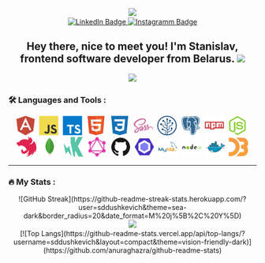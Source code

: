 <div id="header" align="center">
  <img src="https://media.giphy.com/media/CwTvSiWflgCGKgz5eb/giphy.gif" width="100"/>
</div>
<div id="badges" align="center">
  <a href="https://www.linkedin.com/in/%D1%81%D1%82%D0%B0%D0%BD%D0%B8%D1%81%D0%BB%D0%B0%D0%B2-%D0%B4%D1%83%D1%88%D0%BA%D0%B5%D0%B2%D0%B8%D1%87-2bb71a174">
    <img src="https://img.shields.io/badge/LinkedIn-blue?logo=linkedin&logoColor=white&style=for-the-badge" alt="LinkedIn Badge"/>
  </a>
  <a href="https://www.instagram.com/sddushkevich/">
    <img src="https://img.shields.io/badge/Instagram-blueviolet?logo=instagram&logoColor=white&style=for-the-badge" alt="Instagramm Badge"/>
  </a>
</div>
<h2 align="center">
  Hey there, nice to meet you! I'm Stanislav, frontend software developer from Belarus.
  <img src="https://media.giphy.com/media/hvRJCLFzcasrR4ia7z/giphy.gif" width="20px"/>
</h2>

<div id="header" align="center">
  <img src="https://media.giphy.com/media/hqU2KkjW5bE2v2Z7Q2/giphy.gif" width="100"/>
</div>

### :hammer_and_wrench: Languages and Tools :
<div align="center">
  <img src="https://github.com/devicons/devicon/blob/master/icons/angularjs/angularjs-plain.svg" title="Angularjs" alt="angularjs" width="40" height="40"/>&nbsp;
  <img src="https://github.com/devicons/devicon/blob/master/icons/javascript/javascript-original.svg" title="JavaScript" alt="JavaScript" width="40" height="40"/>&nbsp;
  <img src="https://github.com/devicons/devicon/blob/master/icons/typescript/typescript-plain.svg" title="typescript" alt="typescript" width="40" height="40"/>&nbsp;
  <img src="https://github.com/devicons/devicon/blob/master/icons/html5/html5-original.svg" title="HTML5" alt="HTML" width="40" height="40"/>&nbsp;
  <img src="https://github.com/devicons/devicon/blob/master/icons/css3/css3-plain.svg" title="css3" alt="css3" width="40" height="40"/>&nbsp;
  <img src="https://github.com/devicons/devicon/blob/master/icons/sass/sass-original.svg" title="sass" alt="sass" width="40" height="40"/>&nbsp;
  <img src="https://github.com/devicons/devicon/blob/master/icons/sourcetree/sourcetree-original.svg" title="sourcetree" alt="sourcetree" width="40" height="40"/>&nbsp;
  <img src="https://github.com/devicons/devicon/blob/master/icons/postgresql/postgresql-plain.svg" title="postgresql" alt="postgresql" width="40" height="40"/>&nbsp;
  <img src="https://github.com/devicons/devicon/blob/master/icons/npm/npm-original-wordmark.svg" title="npm" alt="npm" width="40" height="40"/>&nbsp;
  <img src="https://github.com/devicons/devicon/blob/master/icons/nodejs/nodejs-original.svg" title="nodejs" alt="nodejs" width="40" height="40"/>&nbsp;
  <img src="https://github.com/devicons/devicon/blob/master/icons/nestjs/nestjs-plain.svg" title="nestjs" alt="nestjs" width="40" height="40"/>&nbsp;
  <img src="https://github.com/devicons/devicon/blob/master/icons/mongodb/mongodb-original.svg" title="mongodb" alt="mongodb" width="40" height="40"/>&nbsp;
  <img src="https://github.com/devicons/devicon/blob/master/icons/karma/karma-plain.svg" title="karma" alt="karma" width="40" height="40"/>&nbsp;
  <img src="https://github.com/devicons/devicon/blob/master/icons/graphql/graphql-plain.svg"  title="graphql" alt="graphql" width="40" height="40"/>&nbsp;
  <img src="https://github.com/devicons/devicon/blob/master/icons/github/github-original.svg" title="github" alt="github" width="40" height="40"/>&nbsp;
  <img src="https://github.com/devicons/devicon/blob/master/icons/eslint/eslint-original.svg" title="eslint"  alt="eslint" width="40" height="40"/>&nbsp;
  <img src="https://github.com/devicons/devicon/blob/master/icons/mysql/mysql-original-wordmark.svg" title="MySQL"  alt="MySQL" width="40" height="40"/>&nbsp;
  <img src="https://github.com/devicons/devicon/blob/master/icons/nodejs/nodejs-original-wordmark.svg" title="NodeJS" alt="NodeJS" width="40" height="40"/>&nbsp;
  <img src="https://github.com/devicons/devicon/blob/master/icons/docker/docker-original.svg" title="docker" alt="docker" width="40" height="40"/>&nbsp;
  <img src="https://github.com/devicons/devicon/blob/master/icons/d3js/d3js-plain.svg" title="d3js" **alt="d3js" width="40" height="40"/>
</div>

---

### :fire: My Stats :
<div align="center">
![GitHub Streak](https://github-readme-streak-stats.herokuapp.com/?user=sddushkevich&theme=sea-dark&border_radius=20&date_format=M%20j%5B%2C%20Y%5D)
</div>
<div align="center">
<img src="https://github-readme-stats.vercel.app/api?username=sddushkevich&show_icons=true&theme=cobalt2">
</div>
<div align="center">
[![Top Langs](https://github-readme-stats.vercel.app/api/top-langs/?username=sddushkevich&layout=compact&theme=vision-friendly-dark)](https://github.com/anuraghazra/github-readme-stats)
</div>
